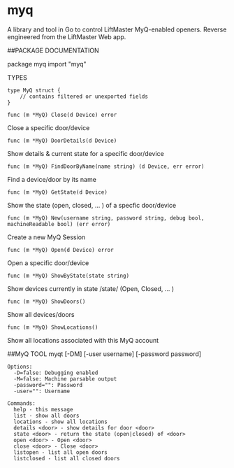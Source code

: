 # myq

A library and tool in Go to control LiftMaster MyQ-enabled openers.  Reverse engineered from the LiftMaster Web app.  

##PACKAGE DOCUMENTATION

package myq
    import "myq"


TYPES

    type MyQ struct {
        // contains filtered or unexported fields
    }

    func (m *MyQ) Close(d Device) error
Close a specific door/device

    func (m *MyQ) DoorDetails(d Device)
Show details & current state for a specific door/device

    func (m *MyQ) FindDoorByName(name string) (d Device, err error)
Find a device/door by its name

    func (m *MyQ) GetState(d Device)
Show the state (open, closed, ... ) of a specfic door/device

    func (m *MyQ) New(username string, password string, debug bool, machineReadable bool) (err error)
Create a new MyQ Session

    func (m *MyQ) Open(d Device) error
Open a specific door/device

    func (m *MyQ) ShowByState(state string)
Show devices currently in state /state/ (Open, Closed, ... )

    func (m *MyQ) ShowDoors()
Show all devices/doors

    func (m *MyQ) ShowLocations()
Show all locations associated with this MyQ account

##MyQ TOOL 
    myqt [-DM] [-user username] [-password password] <command>
    
    Options:
      -D=false: Debugging enabled
      -M=false: Machine parsable output
      -password="": Password
      -user="": Username
    
    Commands:  
      help - this message
      list - show all doors
      locations - show all locations
      details <door> - show details for door <door>
      state <door> - return the state (open|closed) of <door>
      open <door> - Open <door>
      close <door> - Close <door>
      listopen - list all open doors
      listclosed - list all closed doors

